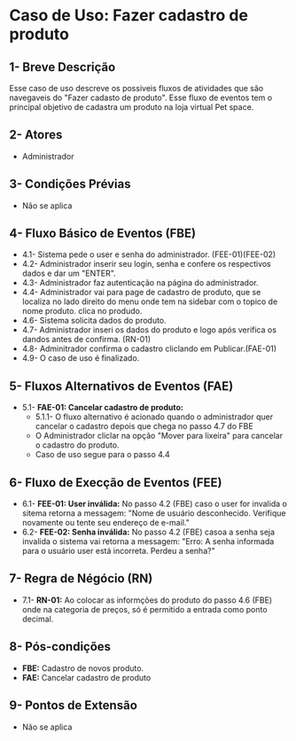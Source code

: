 
# Caso de Uso: **Fazer cadastro de produto**

## 1- Breve Descrição
Esse caso de uso descreve os possiveis fluxos de atividades que são navegaveis do "Fazer cadasto de produto". Esse fluxo de eventos tem o principal objetivo de cadastra um produto na loja virtual Pet space.

## 2- Atores
 * Administrador
    
## 3- Condições Prévias

* Não se aplica

## 4- Fluxo Básico de Eventos (FBE)

* 4.1- Sistema pede o user e senha do administrador. (FEE-01)(FEE-02)
* 4.2- Administrador inserir seu login, senha e confere os respectivos dados e dar um "ENTER".
* 4.3- Administrador faz autenticação na página do administrador.
* 4.4- Administrador vai para page de cadastro de produto, que se localiza no lado direito do menu onde tem na sidebar com o topico de nome produto.
clica no produdo.
* 4.6- Sistema solicita dados do produto.
* 4.7- Administrador inseri os dados do produto e logo após verifica os dandos antes de confirma. (RN-01) 
* 4.8- Adminitrador confirma o cadastro cliclando em Publicar.(FAE-01)
* 4.9- O caso de uso é finalizado.


## 5- Fluxos Alternativos de Eventos (FAE)

* 5.1- **FAE-01: Cancelar cadastro de produto:**
    * 5.1.1- O fluxo alternativo é acionado quando o administrador quer cancelar o cadastro depois que chega no passo 4.7 do FBE
    * O Administrador cliclar na opção "Mover para lixeira" para cancelar o cadastro do produto.
    * Caso de uso segue para o passo 4.4

## 6- Fluxo de Execção de Eventos (FEE)
* 6.1- **FEE-01: User inválida:** No passo 4.2 (FBE) caso o user for invalida o sitema retorna a messagem: "Nome de usuário desconhecido. Verifique novamente ou tente seu endereço de e-mail." 
* 6.2- **FEE-02: Senha inválida:** No passo 4.2 (FBE) casoa a senha seja invalida o sistema vai retorna a messagem: "Erro: A senha informada para o usuário user está incorreta. Perdeu a senha?"

## 7- Regra de Négócio (RN)
* 7.1- **RN-01:** Ao colocar as informções do produto do passo 4.6 (FBE) onde na categoria de preços, só é permitido a entrada como ponto decimal.

## 8- Pós-condições

* **FBE:** Cadastro de novos produto.
* **FAE:** Cancelar cadastro de produto


## 9- Pontos de Extensão

* Não se aplica








